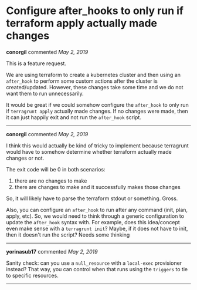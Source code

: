 # Configure after_hooks to only run if terraform apply actually made changes

**conorgil** commented *May 2, 2019*

This is a feature request.

We are using terraform to create a kubernetes cluster and then using an `after_hook` to perform some custom actions after the cluster is created/updated. However, these changes take some time and we do not want them to run unnecessarily.

It would be great if we could somehow configure the `after_hook` to only run if `terragrunt apply` actually made changes. If no changes were made, then it can just happily exit and not run the `after_hook` script.
<br />
***


**conorgil** commented *May 2, 2019*

I think this would actually be kind of tricky to implement because terragrunt would have to somehow determine whether terraform actually made changes or not.

The exit code will be 0 in both scenarios:
1) there are no changes to make
2) there are changes to make and it successfully makes those changes

So, it will likely have to parse the terraform stdout or something. Gross.

Also, you can configure an `after_hook` to run after any command (init, plan, apply, etc). So, we would need to think through a generic configuration to update the `after_hook` syntax with. For example, does this idea/concept even make sense with a `terragrunt init`? Maybe, if it does not have to init, then it doesn't run the script? Needs some thinking
***

**yorinasub17** commented *May 2, 2019*

Sanity check: can you use a `null_resource` with a `local-exec` provisioner instead? That way, you can control when that runs using the `triggers` to tie to specific resources.
***

